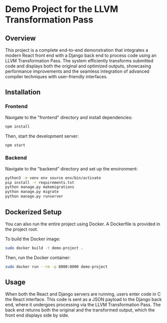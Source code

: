 # Demo Project for the LLVM Transformation Pass

## Overview

This project is a complete end-to-end demonstration that integrates a modern React front end with a Django back end to process code using an LLVM Transformation Pass. The system efficiently transforms submitted code and displays both the original and optimized outputs, showcasing performance improvements and the seamless integration of advanced compiler techniques with user-friendly interfaces.

## Installation

### Frontend

Navigate to the "frontend" directory and install dependencies:
```bash
npm install
```

Then, start the development server:
```bash
npm start
```

### Backend

Navigate to the "backend" directory and set up the environment:

```bash
python3 -m venv env source env/bin/activate 
pip install -r requirements.txt 
python manage.py makemigrations 
python manage.py migrate 
python manage.py runserver
```

## Dockerized Setup

You can also run the entire project using Docker. A Dockerfile is provided in the project root.

To build the Docker image:
```bash
sudo docker build -t demo-project .
```

Then, run the Docker container:
```bash
sudo docker run --rm -p 8000:8000 demo-project
```
## Usage

When both the React and Django servers are running, users enter code in C the React interface. This code is sent as a JSON payload to the Django back end, where it undergoes processing via the LLVM Transformation Pass. The back end returns both the original and the transformed output, which the front end displays side by side.
